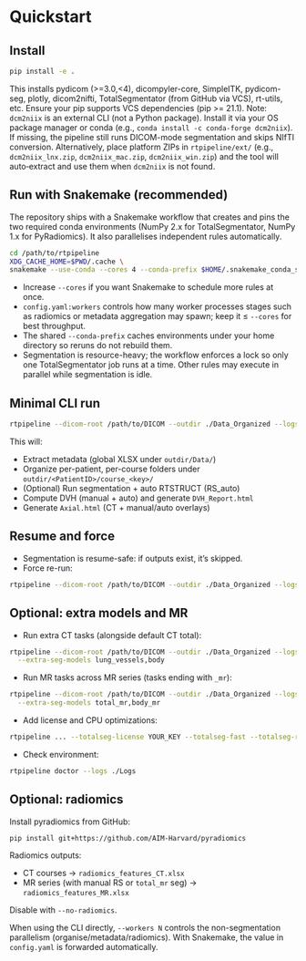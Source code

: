 # Quickstart

## Install

```bash
pip install -e .
```

This installs pydicom (>=3.0,<4), dicompyler-core, SimpleITK, pydicom-seg, plotly, dicom2nifti, TotalSegmentator (from GitHub via VCS), rt-utils, etc. Ensure your pip supports VCS dependencies (pip >= 21.1).
Note: `dcm2niix` is an external CLI (not a Python package). Install it via your OS package manager or conda (e.g., `conda install -c conda-forge dcm2niix`). If missing, the pipeline still runs DICOM-mode segmentation and skips NIfTI conversion. Alternatively, place platform ZIPs in `rtpipeline/ext/` (e.g., `dcm2niix_lnx.zip`, `dcm2niix_mac.zip`, `dcm2niix_win.zip`) and the tool will auto‑extract and use them when `dcm2niix` is not found.

## Run with Snakemake (recommended)

The repository ships with a Snakemake workflow that creates and pins the two
required conda environments (NumPy 2.x for TotalSegmentator, NumPy 1.x for
PyRadiomics). It also parallelises independent rules automatically.

```bash
cd /path/to/rtpipeline
XDG_CACHE_HOME=$PWD/.cache \
snakemake --use-conda --cores 4 --conda-prefix $HOME/.snakemake_conda_store
```

- Increase `--cores` if you want Snakemake to schedule more rules at once.
- `config.yaml:workers` controls how many worker processes stages such as
  radiomics or metadata aggregation may spawn; keep it ≤ `--cores` for best
  throughput.
- The shared `--conda-prefix` caches environments under your home directory so
  reruns do not rebuild them.
- Segmentation is resource-heavy; the workflow enforces a lock so only one
  TotalSegmentator job runs at a time. Other rules may execute in parallel
  while segmentation is idle.

## Minimal CLI run

```bash
rtpipeline --dicom-root /path/to/DICOM --outdir ./Data_Organized --logs ./Logs -v
```

This will:
- Extract metadata (global XLSX under `outdir/Data/`)
- Organize per-patient, per-course folders under `outdir/<PatientID>/course_<key>/`
- (Optional) Run segmentation + auto RTSTRUCT (RS_auto)
- Compute DVH (manual + auto) and generate `DVH_Report.html`
- Generate `Axial.html` (CT + manual/auto overlays)

## Resume and force

- Segmentation is resume-safe: if outputs exist, it’s skipped.
- Force re-run:

```bash
rtpipeline --dicom-root /path/to/DICOM --outdir ./Data_Organized --logs ./Logs --force-segmentation
```
## Optional: extra models and MR

- Run extra CT tasks (alongside default CT total):

```bash
rtpipeline --dicom-root /path/to/DICOM --outdir ./Data_Organized --logs ./Logs \
  --extra-seg-models lung_vessels,body
```

- Run MR tasks across MR series (tasks ending with `_mr`):

```bash
rtpipeline --dicom-root /path/to/DICOM --outdir ./Data_Organized --logs ./Logs \
  --extra-seg-models total_mr,body_mr
```

- Add license and CPU optimizations:

```bash
rtpipeline ... --totalseg-license YOUR_KEY --totalseg-fast --totalseg-roi-subset liver,pancreas
```

- Check environment:

```bash
rtpipeline doctor --logs ./Logs
```

## Optional: radiomics

Install pyradiomics from GitHub:

```bash
pip install git+https://github.com/AIM-Harvard/pyradiomics
```

Radiomics outputs:
- CT courses → `radiomics_features_CT.xlsx`
- MR series (with manual RS or `total_mr` seg) → `radiomics_features_MR.xlsx`

Disable with `--no-radiomics`.

When using the CLI directly, `--workers N` controls the non-segmentation
parallelism (organise/metadata/radiomics). With Snakemake, the value in
`config.yaml` is forwarded automatically.

